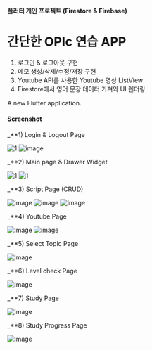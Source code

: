 #### 플러터 개인 프로젝트 (Firestore & Firebase) ####

# 간단한 OPIc 연습 APP #

1) 로그인 & 로그아웃 구현
2) 메모 생성/삭제/수정/저장 구현
3) Youtube API를 사용한 Youtube 영상 ListView
4) Firestore에서 영어 문장 데이터 가져와 UI 렌더링

A new Flutter application.

#### Screenshot ####

_**1) Login & Logout Page

![1](https://user-images.githubusercontent.com/45419456/97695632-b1f01180-1ae7-11eb-89b2-d03ac7b62bf0.PNG)
![image](https://user-images.githubusercontent.com/45419456/97695876-1612d580-1ae8-11eb-8d46-b4eb42137ff6.png)


_**2) Main page & Drawer Widget

![1](https://user-images.githubusercontent.com/45419456/97695951-2fb41d00-1ae8-11eb-86a1-950af9c4f679.PNG)
![1](https://user-images.githubusercontent.com/45419456/97695993-40649300-1ae8-11eb-80d9-4275b76dfe22.PNG)


_**3) Script Page (CRUD)

![image](https://user-images.githubusercontent.com/45419456/97696022-4d818200-1ae8-11eb-986a-76a71f92e7e2.png)
![image](https://user-images.githubusercontent.com/45419456/97696066-596d4400-1ae8-11eb-96d7-941181d85a7b.png)
![image](https://user-images.githubusercontent.com/45419456/97696101-668a3300-1ae8-11eb-8efa-8671007d469e.png)


_**4) Youtube Page

![image](https://user-images.githubusercontent.com/45419456/97696132-76a21280-1ae8-11eb-9519-babf17ee404b.png)
![image](https://user-images.githubusercontent.com/45419456/97696173-86b9f200-1ae8-11eb-8deb-8b6852ac3193.png)


_**5) Select Topic Page

![image](https://user-images.githubusercontent.com/45419456/97696206-933e4a80-1ae8-11eb-91da-109758fa68c9.png)


_**6) Level check Page

![image](https://user-images.githubusercontent.com/45419456/97696229-9e917600-1ae8-11eb-8398-6a4bf2b39968.png)


_**7) Study Page

![image](https://user-images.githubusercontent.com/45419456/97696257-a94c0b00-1ae8-11eb-8206-ad6a3d0e014f.png)


_**8) Study Progress Page

![image](https://user-images.githubusercontent.com/45419456/97696309-bcf77180-1ae8-11eb-9111-e5420b1d00d4.png)
